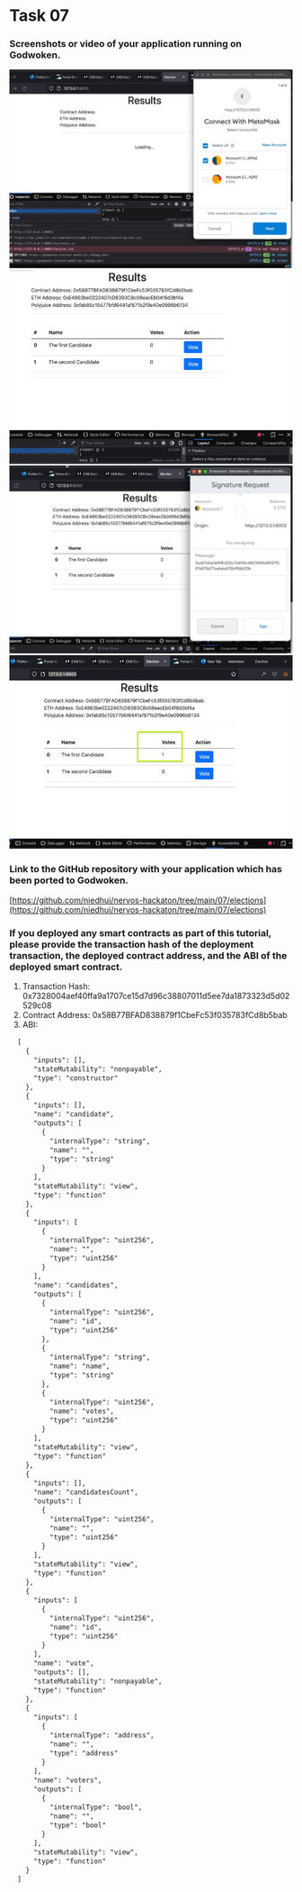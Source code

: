 # Task 07

### Screenshots or video of your application running on Godwoken.
<img src='screenshot-0.jpeg'/>
<img src='screenshot-1.jpeg'/>
<img src='screenshot-2.jpeg'/>
<img src='screenshot-3.jpeg'/>

### Link to the GitHub repository with your application which has been ported to Godwoken.

[https://github.com/niedhui/nervos-hackaton/tree/main/07/elections](https://github.com/niedhui/nervos-hackaton/tree/main/07/elections)

### If you deployed any smart contracts as part of this tutorial, please provide the transaction hash of the deployment transaction, the deployed contract address, and the ABI of the deployed smart contract.

1. Transaction Hash: 0x7328004aef40ffa9a1707ce15d7d96c38807011d5ee7da1873323d5d02529c08
2. Contract Address: 0x58B77BFAD838879f1CbeFc53f035783fCd8b5bab
3. ABI:
```
  [
    {
      "inputs": [],
      "stateMutability": "nonpayable",
      "type": "constructor"
    },
    {
      "inputs": [],
      "name": "candidate",
      "outputs": [
        {
          "internalType": "string",
          "name": "",
          "type": "string"
        }
      ],
      "stateMutability": "view",
      "type": "function"
    },
    {
      "inputs": [
        {
          "internalType": "uint256",
          "name": "",
          "type": "uint256"
        }
      ],
      "name": "candidates",
      "outputs": [
        {
          "internalType": "uint256",
          "name": "id",
          "type": "uint256"
        },
        {
          "internalType": "string",
          "name": "name",
          "type": "string"
        },
        {
          "internalType": "uint256",
          "name": "votes",
          "type": "uint256"
        }
      ],
      "stateMutability": "view",
      "type": "function"
    },
    {
      "inputs": [],
      "name": "candidatesCount",
      "outputs": [
        {
          "internalType": "uint256",
          "name": "",
          "type": "uint256"
        }
      ],
      "stateMutability": "view",
      "type": "function"
    },
    {
      "inputs": [
        {
          "internalType": "uint256",
          "name": "id",
          "type": "uint256"
        }
      ],
      "name": "vote",
      "outputs": [],
      "stateMutability": "nonpayable",
      "type": "function"
    },
    {
      "inputs": [
        {
          "internalType": "address",
          "name": "",
          "type": "address"
        }
      ],
      "name": "voters",
      "outputs": [
        {
          "internalType": "bool",
          "name": "",
          "type": "bool"
        }
      ],
      "stateMutability": "view",
      "type": "function"
    }
  ]

```

